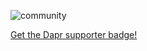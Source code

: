 ![community](/images/dapr-community-qr.PNG)

[Get the Dapr supporter badge!](https://bit.ly/dapr-supporter)